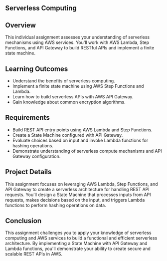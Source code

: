 ## Serverless Computing

## Overview
This individual assignment assesses your understanding of serverless mechanisms using AWS services. You'll work with AWS Lambda, Step Functions, and API Gateway to build RESTful APIs and implement a finite state machine.

## Learning Outcomes
- Understand the benefits of serverless computing.
- Implement a finite state machine using AWS Step Functions and Lambda.
- Learn how to build serverless APIs with AWS API Gateway.
- Gain knowledge about common encryption algorithms.

## Requirements
- Build REST API entry points using AWS Lambda and Step Functions.
- Create a State Machine configured with API Gateway.
- Evaluate choices based on input and invoke Lambda functions for hashing operations.
- Demonstrate understanding of serverless compute mechanisms and API Gateway configuration.

## Project Details
This assignment focuses on leveraging AWS Lambda, Step Functions, and API Gateway to create a serverless architecture for handling REST API requests. You'll design a State Machine that processes inputs from API requests, makes decisions based on the input, and triggers Lambda functions to perform hashing operations on data.

## Conclusion
This assignment challenges you to apply your knowledge of serverless computing and AWS services to build a functional and efficient serverless architecture. By implementing a State Machine with API Gateway and Lambda functions, you'll demonstrate your ability to create secure and scalable REST APIs in AWS.
